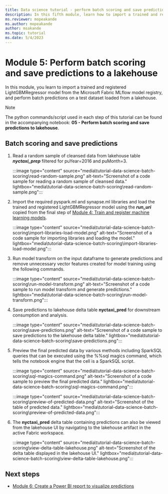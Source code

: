 ```yaml
---
title: Data science tutorial - perform batch scoring and save predictions
description: In this fifth module, learn how to import a trained and registered model and perform batch predictions on a test dataset.
ms.reviewer: mopeakande
ms.author: mopeakande
author: msakande
ms.topic: tutorial
ms.date: 5/4/2023
---
```


# Module 5: Perform batch scoring and save predictions to a lakehouse

In this module, you learn to import a trained and registered LightGBMRegressor model from the Microsoft Fabric MLflow model registry, and perform batch predictions on a test dataset loaded from a lakehouse.

> [!NOTE]
> The python commands/script used in each step of this tutorial can be found in the accompanying notebook: **05 - Perform batch scoring and save predictions to lakehouse**.

## Batch scoring and save predictions

1. Read a random sample of cleansed data from lakehouse table ***nyctaxi_prep*** filtered for puYear=2016 and puMonth=3.

   :::image type="content" source="media\tutorial-data-science-batch-scoring\read-random-sample.png" alt-text="Screenshot of a code sample for reading a random sample of cleansed data." lightbox="media\tutorial-data-science-batch-scoring\read-random-sample.png":::

1. Import the required pyspark.ml and synapse.ml libraries and load the trained and registered LightGBMRegressor model using the ***run_uri*** copied from the final step of [Module 4: Train and register machine learning models](tutorial-data-science-train-models.md).

   :::image type="content" source="media\tutorial-data-science-batch-scoring\import-libraries-load-model.png" alt-text="Screenshot of a code sample for importing libraries and loading the model." lightbox="media\tutorial-data-science-batch-scoring\import-libraries-load-model.png":::

1. Run model transform on the input dataframe to generate predictions and remove unnecessary vector features created for model training using the following commands.

   :::image type="content" source="media\tutorial-data-science-batch-scoring\run-model-transform.png" alt-text="Screenshot of a code sample to run model transform and generate predictions." lightbox="media\tutorial-data-science-batch-scoring\run-model-transform.png":::

1. Save predictions to lakehouse delta table **nyctaxi_pred** for downstream consumption and analysis.

   :::image type="content" source="media\tutorial-data-science-batch-scoring\save-predictions.png" alt-text="Screenshot of a code sample to save predictions to the lakehouse delta table." lightbox="media\tutorial-data-science-batch-scoring\save-predictions.png":::

1. Preview the final predicted data by various methods including SparkSQL queries that can be executed using the %%sql magics command, which tells the notebook engine that the cell is a SparkSQL script.

   :::image type="content" source="media\tutorial-data-science-batch-scoring\sql-magics-command.png" alt-text="Screenshot of a code sample to preview the final predicted data." lightbox="media\tutorial-data-science-batch-scoring\sql-magics-command.png":::

   :::image type="content" source="media\tutorial-data-science-batch-scoring\preview-of-predicted-data.png" alt-text="Screenshot of the table of predicted data." lightbox="media\tutorial-data-science-batch-scoring\preview-of-predicted-data.png":::

1. The **nyctaxi_pred** delta table containing predictions can also be viewed from the lakehouse UI by navigating to the lakehouse artifact in the active Fabric workspace.

   :::image type="content" source="media\tutorial-data-science-batch-scoring\view-delta-table-lakehouse.png" alt-text="Screenshot of the delta table displayed in the lakehouse UI." lightbox="media\tutorial-data-science-batch-scoring\view-delta-table-lakehouse.png":::

## Next steps

- [Module 6: Create a Power BI report to visualize predictions](tutorial-data-science-create-report.md)
